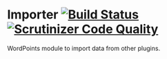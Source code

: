 Importer [![Build Status](https://travis-ci.org/WordPoints/importer.svg?branch=master)](https://travis-ci.org/WordPoints/importer) [![Scrutinizer Code Quality](https://scrutinizer-ci.com/g/WordPoints/importer/badges/quality-score.png?b=master)](https://scrutinizer-ci.com/g/WordPoints/importer/?branch=master)
========

WordPoints module to import data from other plugins.

